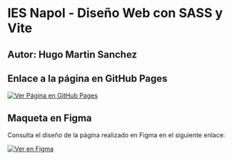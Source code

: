 # IES Napol - Diseño Web con SASS y Vite

## Autor: Hugo Martin Sanchez

## Enlace a la página en GitHub Pages

[![Ver Página en GitHub Pages](https://img.shields.io/badge/GitHub-Pages-blue)](https://hugomartiin.github.io/IesNapolSASS/)

## Maqueta en Figma
Consulta el diseño de la página realizado en Figma en el siguiente enlace:

[![Ver en Figma](https://img.shields.io/badge/Figma-Diseño-orange)](https://www.figma.com/file/BG6rdDl1MUn9LJKtPBs6z1?node-id=107-763&node-type=frame&t=MxAFL3LFNdmByOqt-0&type=design&mode=design&fuid=1418561696904566261)

